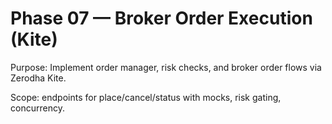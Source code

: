 # Phase 07 — Broker Order Execution (Kite)

Purpose: Implement order manager, risk checks, and broker order flows via Zerodha Kite.

Scope: endpoints for place/cancel/status with mocks, risk gating, concurrency.


